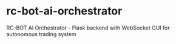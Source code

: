 # rc-bot-ai-orchestrator
RC-BOT AI Orchestrator - Flask backend with WebSocket GUI for autonomous trading system
